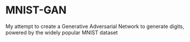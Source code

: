 # MNIST-GAN
My attempt to create a Generative Adversarial Network to generate digits, powered by the widely popular MNIST dataset
